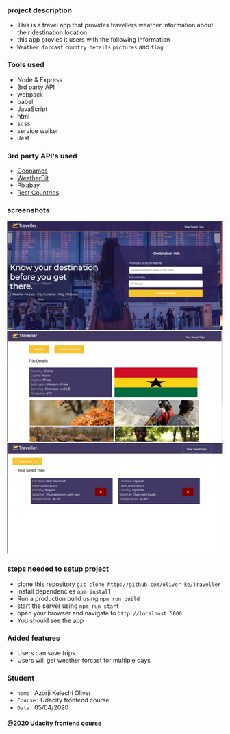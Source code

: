 ### project description
 - This is a travel app that provides travellers weather information about their destination location
 - this app provies it users with the following information
 - `Weather forcast` `country details` `pictures` and `flag`
### Tools used
 - Node & Express
 - 3rd party API
 - webpack
 - babel
 - JavaScript
 - html
 - scss
 - service walker
 - Jest

### 3rd party API's used
 - [Geonames](https://www.geonames.org/export/geonames-search.html)
 - [WeatherBit](https://www.weatherbit.io/api)
 - [Pixabay](https://pixabay.com/api/docs)
 - [Rest Countries](http://restcountries.eu/)

### screenshots
![Repo img](./github_readme_assets/scr1.PNG "Home screen")
![Repo img](./github_readme_assets/scr2.PNG "Trip screen")
![Repo img](./github_readme_assets/scr3.PNG "Saved trip screen")

### steps needed to setup project
 - clone this repository `git clone http://github.com/oliver-ke/Traveller`
 - install dependencies `npm install`
 - Run a production build using `npm run build`
 - start the server using `npm run start`
 - open your browser and navigate to `http://localhost:5000`
 - You should see the app

### Added features
 - Users can save trips
 - Users will get weather forcast for multiple days

### Student
 - `name:` Azorji Kelechi Oliver
 - `Course:` Udacity frontend course
 - `Date:` 05/04/2020

#### @2020 Udacity frontend course
